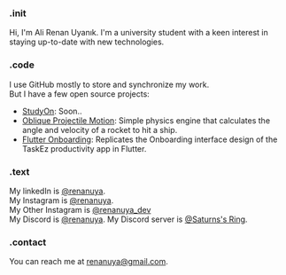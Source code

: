 ### .init
Hi, I'm Ali Renan Uyanık. I'm a university student with a keen interest in staying up-to-date with new technologies.<br>

### .code
I use GitHub mostly to store and synchronize my work.<br>
But I have a few open source projects:
 - [StudyOn](https://github.com/Renanuya/): Soon..
 - [Oblique Projectile Motion](https://github.com/Renanuya/Python-Oblique-Projectile-Motion): Simple physics engine that calculates the angle and velocity of a rocket to hit a ship.
 - [Flutter Onboarding](https://github.com/Renanuya/flutter_onboarding): Replicates the Onboarding interface design of the TaskEz productivity app in Flutter.

### .text
My linkedIn is [@renanuya](https://www.linkedin.com/in/renanuya/).\
My Instagram is [@renanuya](https://www.instagram.com/renanuya/).\
My Other Instagram is [@renanuya_dev](https://www.instagram.com/renanuya_dev/)\
My Discord is [@renanuya](https://discordapp.com/users/582169443354804235).
My Discord server is [@Saturns's Ring](https://discord.gg/v9HBf8YNwm).

### .contact
You can reach me at [renanuya@gmail.com](mailto:renanuya@gmail.com).
<!--- Author: berkaltiok --->
